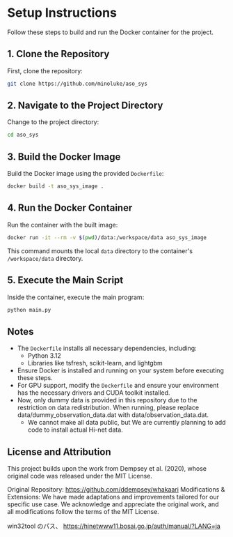 # Setup Instructions

Follow these steps to build and run the Docker container for the project.

## 1. Clone the Repository

First, clone the repository:

```bash
git clone https://github.com/minoluke/aso_sys
```

## 2. Navigate to the Project Directory

Change to the project directory:

```bash
cd aso_sys
```

## 3. Build the Docker Image

Build the Docker image using the provided `Dockerfile`:

```bash
docker build -t aso_sys_image .
```

## 4. Run the Docker Container

Run the container with the built image:

```bash
docker run -it --rm -v $(pwd)/data:/workspace/data aso_sys_image
```

This command mounts the local `data` directory to the container's `/workspace/data` directory.

## 5. Execute the Main Script

Inside the container, execute the main program:

```bash
python main.py
```

## Notes

- The `Dockerfile` installs all necessary dependencies, including:
  - Python 3.12
  - Libraries like tsfresh, scikit-learn, and lightgbm
- Ensure Docker is installed and running on your system before executing these steps.
- For GPU support, modify the `Dockerfile` and ensure your environment has the necessary drivers and CUDA toolkit installed.
- Now, only dummy data is provided in this repository due to the restriction on data redistribution. When running, please replace data/dummy_observation_data.dat with data/observation_data.dat.
  - We cannot make all data public, but We are currently planning to add code to install actual Hi-net data.

## License and Attribution

This project builds upon the work from Dempsey et al. (2020), whose original code was released under the MIT License.

Original Repository: https://github.com/ddempsey/whakaari
Modifications & Extensions: We have made adaptations and improvements tailored for our specific use case.
We acknowledge and appreciate the original work, and all modifications follow the terms of the MIT License.

win32tool のパス、
https://hinetwww11.bosai.go.jp/auth/manual/?LANG=ja
